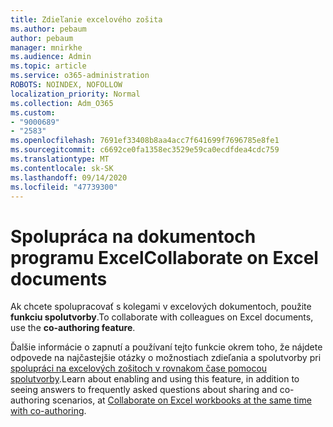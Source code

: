 ```yaml
---
title: Zdieľanie excelového zošita
ms.author: pebaum
author: pebaum
manager: mnirkhe
ms.audience: Admin
ms.topic: article
ms.service: o365-administration
ROBOTS: NOINDEX, NOFOLLOW
localization_priority: Normal
ms.collection: Adm_O365
ms.custom:
- "9000689"
- "2583"
ms.openlocfilehash: 7691ef33408b8aa4acc7f641699f7696785e8fe1
ms.sourcegitcommit: c6692ce0fa1358ec3529e59ca0ecdfdea4cdc759
ms.translationtype: MT
ms.contentlocale: sk-SK
ms.lasthandoff: 09/14/2020
ms.locfileid: "47739300"
---
```

# <a name="collaborate-on-excel-documents"></a><span data-ttu-id="ade73-102">Spolupráca na dokumentoch programu Excel</span><span class="sxs-lookup"><span data-stu-id="ade73-102">Collaborate on Excel documents</span></span>

<span data-ttu-id="ade73-103">Ak chcete spolupracovať s kolegami v excelových dokumentoch, použite **funkciu spolutvorby**.</span><span class="sxs-lookup"><span data-stu-id="ade73-103">To collaborate with colleagues on Excel documents, use the **co-authoring feature**.</span></span> 

<span data-ttu-id="ade73-104">Ďalšie informácie o zapnutí a používaní tejto funkcie okrem toho, že nájdete odpovede na najčastejšie otázky o možnostiach zdieľania a spolutvorby pri [spolupráci na excelových zošitoch v rovnakom čase pomocou spolutvorby](https://support.office.com/article/7152aa8b-b791-414c-a3bb-3024e46fb104).</span><span class="sxs-lookup"><span data-stu-id="ade73-104">Learn about enabling and using this feature, in addition to seeing answers to frequently asked questions about sharing and co-authoring scenarios, at [Collaborate on Excel workbooks at the same time with co-authoring](https://support.office.com/article/7152aa8b-b791-414c-a3bb-3024e46fb104).</span></span>
